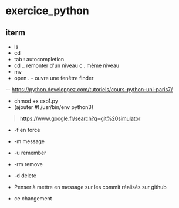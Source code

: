 # exercice_python

## iterm
- ls
- cd
- tab : autocompletion 
- cd .. remonter d'un niveau c . même niveau
- mv
- open . - ouvre une fenêtre finder

-- https://python.developpez.com/tutoriels/cours-python-uni-paris7/
- chmod +x exo1.py
- (ajouter #! /usr/bin/env python3)

> https://www.google.fr/search?q=git%20simulator

- -f en force 
- -m message 
- -u remember

- -rm remove
- -d delete

- Penser à mettre en message sur les commit réalisés sur github

- ce changement
